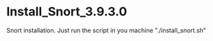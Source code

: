 # Install_Snort_3.9.3.0
Snort installation. Just run the script in you machine "./install_snort.sh"
